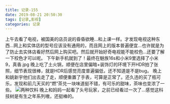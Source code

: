 ```yaml
---
title: 记录-155
date: 2019-08-21 20:50:30
tags: [记录,影视]
categories: 记录
---
```

上午去看了电视，被国美的店员说的昏昏欲睡...和上课一样。才发现电视这种东西...网上和实体店的型号应该没有通用的，而且网上的版本普遍便宜...也许就是为了防止去实体店看好然后网上购买吧。然后就开始好奇电视能不能校色...还要了解一下校色才可以呢。
下午新手机就到了！最终在魅族16s和小米9里选择了小米9，真香.jpg
晚上吃了土火锅，顺便在店里偏暗+装饰灯的环境下开HDR拍了张照，细节表现很棒，就是HDR后感觉亮度普遍偏低，还不知道是不是bug。
晚上和姚新宇他们出去走了走，顺便重置了手表，可算是正常了。还久违的买了瓶可乐，发现和前几天买的“燃”茶兑一块味道挺不错，有可乐的甜味，茶味也变浓了一些。
![两种饮料](/img/记录155-1.jpg)
晚上和妈妈一起看了头号玩家，之前已经看过一次了...感觉这科技树是有生之年系列嗷，还挺棒的。